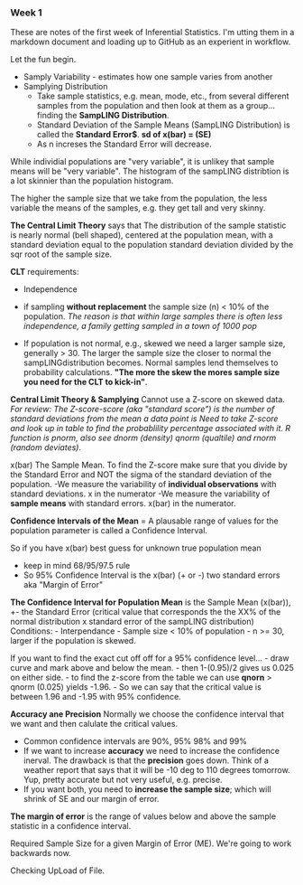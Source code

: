### Week 1

These are notes of the first week of Inferential Statistics.  I'm utting them in a markdown document and loading up to GitHub as an experient in workflow.

Let the fun begin.

- Samply Variability - estimates how one sample varies from another
- Samplying Distribution
    + Take sample statistics, e.g. mean, mode, etc., from several different samples from the population and then look at them as a group... finding the **SampLING Distribution**. 
    + Standard Deviation of the Sample Means (SampLING Distribution) is called the **Standard Error$**.  **sd of x(bar) = (SE)**
    + As n increses the Standard Error will decrease.

While individial populations are "very variable", it is unlikey that sample means will be "very variable".  The histogram of the sampLING distribtion is a lot skinnier than the population histogram.

The higher the sample size that we take from the population, the less variable the means of the samples, e.g. they get tall and very skinny.

**The Central Limit Theory** says that The distribution of the sample statistic is nearly normal (bell shaped), centered at the population mean, with a standard deviation equal to the population standard deviation divided by the sqr root of the sample size.

**CLT** requirements:
- Independence

- if sampling **without replacement** the sample size (n) < 10% of the population.  *The reason is that within large samples there is often less independence, a family getting sampled in a town of 1000 pop*

- If population is not normal, e.g., skewed we need a larger sample size, generally > 30.  The larger the sample size the closer to normal the sampLINGdistribution becomes.  Normal samples lend themselves to probability calculations.  **"The more the skew the mores sample size you need for the CLT to kick-in"**.

**Central Limit Theory & Samplying**
Cannot use a Z-score on skewed data.
    *For review: The Z-score-score (aka "standard score") is the number of standard deviations from the mean a data point is*
        *Need to take Z-score and look up in table to find the probablility percentage associated with it.*  *R function is pnorm, also see dnorm (density) qnorm (qualtile) and rnorm (random deviates)*.

x(bar) The Sample Mean.
To find the Z-score make sure that you divide by the Standard Error and NOT the sigma of the standard deviation of the population.
    -We measure the variability of **individual observations** with standard deviations. x in the numerator
    -We measure the variability of **sample means** with standard errors. x(bar) in the numerator.

**Confidence Intervals of the Mean**
 = A plausable range of values for the population parameter is called a Confidence Interval.

 So if you have x(bar) best guess for unknown true population mean
 - keep in mind 68/95/97.5 rule
 - So 95% Confidence Interval is the x(bar) (+ or -) two standard errors aka "Margin of Error"

 **The Confidence Interval for Population Mean** is the Sample Mean (x(bar)), +- the Standard Error  (critical value that corresponds the the XX% of the normal distribution x standard error of the sampLING distribution)
    Conditions:
        - Interpendance
        - Sample size < 10% of population
        - n >= 30, larger if the population is skewed.

If you want to find the exact cut off off for a 95% confidence level...
    - draw curve and mark above and below the mean.
    - then 1-(0.95)/2 gives us 0.025 on either side.
    - to find the z-score from the table we can use **qnorn**
        > qnorm (0.025)  yields -1.96.
    - So we can say that the critical value is between 1.96 and -1.95 with 95% confidence.

   **Accuracy ane Precision**
   Normally we choose the confidence interval that we want and then calulate the critical values.
   - Common confidence intervals are 90%, 95% 98% and 99%
   - If we want to increase **accuracy** we need to increase the confidence inerval.  The drawback is that the **precision** goes down.  Think of a weather report that says that it will be -10 deg to 110 degrees tomorrow.  Yup, pretty accurate but not very useful, e.g. precise.
   - If you want both, you need to **increase the sample size**; which will shrink of SE and our margin of error.

**The margin of error** is the range of values below and above the sample statistic in a confidence interval.

Required Sample Size for a given Margin of Error (ME).  We're going to work backwards now.

Checking UpLoad of File.





    



